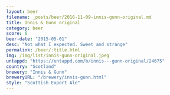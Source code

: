 ```yaml
---
layout: beer
filename: _posts/beer/2016-11-09-innis-gunn-original.md
title: Innis & Gunn original
category: beer
score: 6
beer-date: "2015-05-01"
desc: "Not what I expected. Sweet and strange"
permalink: /beer/:title.html
img: /img/list/innis-gunn-original.jpeg
untappd: "https://untappd.com/b/innis---gunn-original/24675"
country: "Scotland"
brewery: "Innis & Gunn"
breweryURL: "/brewery/innis-gunn.html"
style: "Scottish Export Ale"
---
```

